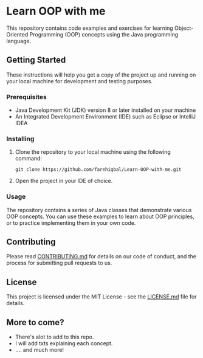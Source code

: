 # Learn OOP with me

This repository contains code examples and exercises for learning Object-Oriented Programming (OOP) concepts using the Java programming language.

## Getting Started

These instructions will help you get a copy of the project up and running on your local machine for development and testing purposes.

### Prerequisites

- Java Development Kit (JDK) version 8 or later installed on your machine
- An Integrated Development Environment (IDE) such as Eclipse or IntelliJ IDEA

### Installing

1. Clone the repository to your local machine using the following command:
    ```
    git clone https://github.com/farehiqbal/Learn-OOP-with-me.git
    ```
2. Open the project in your IDE of choice.

### Usage

The repository contains a series of Java classes that demonstrate various OOP concepts. You can use these examples to learn about OOP principles, or to practice implementing them in your own code.

## Contributing

Please read [CONTRIBUTING.md](CONTRIBUTING.md) for details on our code of conduct, and the process for submitting pull requests to us.

## License

This project is licensed under the MIT License - see the [LICENSE.md](LICENSE.md) file for details.


## More to come?

- There's alot to add to this repo.
- I will add txts explaining each concept.
- .... and much more!
